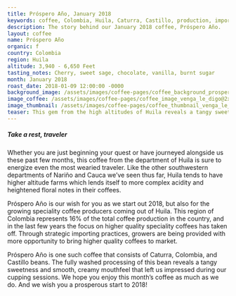 ```yaml
---
title: Próspero Año, January 2018
keywords: coffee, Colombia, Huila, Caturra, Castillo, production, importing, tasting notes
description: The story behind our January 2018 coffee, Próspero Año.
layout: coffee
name: Próspero Año
organic: f
country: Colombia
region: Huila
altitude: 3,940 - 6,650 Feet
tasting_notes: Cherry, sweet sage, chocolate, vanilla, burnt sugar
month: January 2018
roast_date: 2018-01-09 12:00:00 -0000
background_image: /assets/images/coffee-pages/coffee_background_prospero_ano@2x.jpg
image_coffee: /assets/images/coffee-pages/coffee_image_venga_le_digo@2x.jpg
image_thumbnail: /assets/images/coffee-pages/coffee_thumbnail_venga_le_digo@2x.jpg
teaser: This gem from the high altitudes of Huila reveals a tangy sweetness and smooth finish. Sure to energize even the most wearied traveler.
---
```

<h5>Take a rest, traveler</h5>
<p>Whether you are just beginning your quest or have journeyed alongside us these past few months, this coffee from the department of Huila is sure to energize even the most wearied traveler. Like the other southwestern departments of Nariño and Cauca we’ve seen thus far, Huila tends to have higher altitude farms which lends itself to more complex acidity and heightened floral notes in their coffees.</p>
<p>Próspero Año is our wish for you as we start out 2018, but also for the growing speciality coffee producers coming out of Huila. This region of Colombia represents 16% of the total coffee production in the country, and in the last few years the focus on higher quality speciality coffees has taken off. Through strategic importing practices, growers are being provided with more opportunity to bring higher quality coffees to market.</p>
<p>Próspero Año is one such coffee that consists of Caturra, Colombia, and Castillo beans. The fully washed processing of this bean reveals a tangy sweetness and smooth, creamy mouthfeel that left us impressed during our cupping sessions. We hope you enjoy this month’s coffee as much as we do. And we wish you a prosperous start to 2018!</p>

